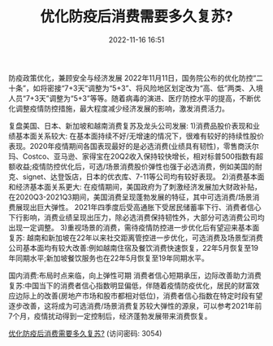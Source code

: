 ﻿---
title: 优化防疫后消费需要多久复苏?
date: 2022-11-16 16:51
tags:
- 商贸零售
updated: 
---

防疫政策优化，兼顾安全与经济发展
2022年11月11日，国务院公布的优化防控“二十条”，如将密接“7+3天”调整为“5+3”、将风险地区划定改为“高、低”两类、入境人员“7+3天”调整为“5+3”等等。随着病毒的演进、医疗防控水平的提高，不断优化调整疫情防控措施，最大程度减少经济发展的影响，激发消费活力。
<!-- more -->
复盘美国、日本、新加坡和越南消费复苏及龙头公司发展:
1)消费品股价表现和业绩基本面关系较大:
在基本面持续不好/无增速的情况下，很难有较好的持续性股价表现。2020年疫情期间各国表现最好的是必选消费(业绩具有韧性)，零售商沃尔玛、Costco、亚马逊、家得宝在20Q2收入保持较快增长，相对标普500指数有超额收益;疫情防控优化后，可选/场景消费股价弹性也强于必选消费，例如美国的耐克、signet、达登饭店，日本的优衣库、7-11等公司均有较好表现。
2)消费基本面和经济基本面关系更大:
在疫情期间，美国政府为了刺激经济发展加大财政补贴，在2020Q3-2021Q3期间，美国消费呈现蓬勃发展的特征，其中可选消费/场景消费展现出巨大弹性。
2021年四季度后受高通胀下受居民储蓄率下行、消费者信心下行影响，消费业绩呈现出压力，除必选消费保持韧性外，大部分可选消费公司均出现一定调整。
3)重视场景的消费，需待疫情防控进一步优化后有望迎来基本面复苏:
越南和新加坡在22年以来社交距离管控进一步优化，可选消费及场景型消费公司基本面均有较大改善:例如越南住宿及餐饮消费快速恢复，22年5月恢复至19年同期水平;新加坡餐饮服务也在22年5月恢复至19年同期水平。

国内消费:布局时点来临，向上弹性可期
消费者信心短期承压，边际改善助力消费复苏:中国当下的消费者信心指数明显偏低，伴随着疫情防疫优化，居民的财富效应边际上的改善(房地产市场和股市都相对低位)，消费者信心指数在特定时段有望逐步改善，这将成为可选消费/场景消费复苏较大弹性的源泉，可以参考2021年前7个月，疫情扰动得到一定控制后，经济蓬勃发展带来消费恢复。

[优化防疫后消费需要多久复苏?](https://url12.ctfile.com/f/3948612-724541071-01636c?p=3054)
(访问密码: 3054)


